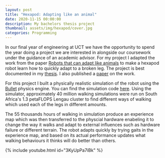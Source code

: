 ```yaml
---
layout: post
title: "Hexapod: Adapting like an animal"
date: 2020-11-15 00:00:00
description: My bachelors thesis project
thumbnail: assets/img/hexapod/cover.jpg
categories: Programming
---
```


In our final year of engineering at UCT we have the opportunity to spend the year doing a project we are interested in alongside our coursework under the guidance of an academic advisor. For my project I adapted the work from the paper [Robots that can adapt like animals](https://doi.org/10.1038/nature14422) to make a hexapod robot learn how to quickly adapt to a broken leg. The project is best documented in my [thesis](https://chrismailer.github.io/assets/pdf/mailer-bachelors-thesis.pdf). I also published a [paper](https://dl.acm.org/doi/abs/10.1145/3449639.3459271) on the work.

For this project I built a physically realistic simulation of the robot using the [Bullet](https://pybullet.org/wordpress/) physics engine. You can find the simulation code [here](https://github.com/chrismailer/hexapod-sim). Using the simulator, approximately 40 million walking simulations were run on South Africa's 1.3 petaFLOPS Lengau cluster to find different ways of walking which used each of the legs in different amounts.

The 55 thousands hours of walking in simulation produce an experience map which was then transferred to the physcial hardware enabeling it to change the way it walks and adapt to external influences such as hardware failure or different terrain. The robot adapts quickly by trying gaits in the experience map, and based on its actual performance updates what walking behaviours it thinks will do better than others.

{% include youtube.html id="3KyUpPa7iBk" %}
